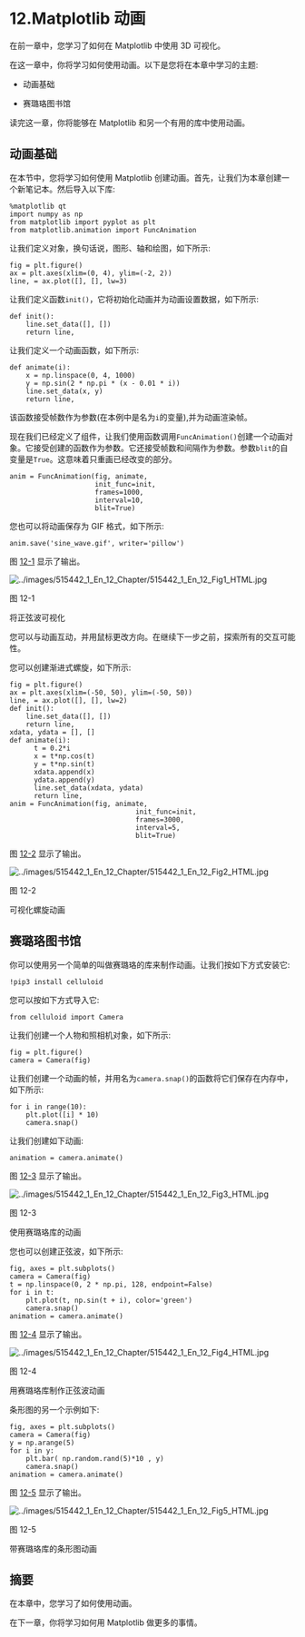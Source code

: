 # 12.Matplotlib 动画

在前一章中，您学习了如何在 Matplotlib 中使用 3D 可视化。

在这一章中，你将学习如何使用动画。以下是您将在本章中学习的主题:

*   动画基础

*   赛璐珞图书馆

读完这一章，你将能够在 Matplotlib 和另一个有用的库中使用动画。

## 动画基础

在本节中，您将学习如何使用 Matplotlib 创建动画。首先，让我们为本章创建一个新笔记本。然后导入以下库:

```
%matplotlib qt
import numpy as np
from matplotlib import pyplot as plt
from matplotlib.animation import FuncAnimation

```

让我们定义对象，换句话说，图形、轴和绘图，如下所示:

```
fig = plt.figure()
ax = plt.axes(xlim=(0, 4), ylim=(-2, 2))
line, = ax.plot([], [], lw=3)

```

让我们定义函数`init()`，它将初始化动画并为动画设置数据，如下所示:

```
def init():
    line.set_data([], [])
    return line,

```

让我们定义一个动画函数，如下所示:

```
def animate(i):
    x = np.linspace(0, 4, 1000)
    y = np.sin(2 * np.pi * (x - 0.01 * i))
    line.set_data(x, y)
    return line,

```

该函数接受帧数作为参数(在本例中是名为`i`的变量),并为动画渲染帧。

现在我们已经定义了组件，让我们使用函数调用`FuncAnimation()`创建一个动画对象。它接受创建的函数作为参数。它还接受帧数和间隔作为参数。参数`blit`的自变量是`True`。这意味着只重画已经改变的部分。

```
anim = FuncAnimation(fig, animate,
                     init_func=init,
                     frames=1000,
                     interval=10,
                     blit=True)

```

您也可以将动画保存为 GIF 格式，如下所示:

```
anim.save('sine_wave.gif', writer='pillow')

```

图 [12-1](#Fig1) 显示了输出。

![../images/515442_1_En_12_Chapter/515442_1_En_12_Fig1_HTML.jpg](../images/515442_1_En_12_Chapter/515442_1_En_12_Fig1_HTML.jpg)

图 12-1

将正弦波可视化

您可以与动画互动，并用鼠标更改方向。在继续下一步之前，探索所有的交互可能性。

您可以创建渐进式螺旋，如下所示:

```
fig = plt.figure()
ax = plt.axes(xlim=(-50, 50), ylim=(-50, 50))
line, = ax.plot([], [], lw=2)
def init():
    line.set_data([], [])
    return line,
xdata, ydata = [], []
def animate(i):
      t = 0.2*i
      x = t*np.cos(t)
      y = t*np.sin(t)
      xdata.append(x)
      ydata.append(y)
      line.set_data(xdata, ydata)
      return line,
anim = FuncAnimation(fig, animate,
                               init_func=init,
                               frames=3000,
                               interval=5,
                               blit=True)

```

图 [12-2](#Fig2) 显示了输出。

![../images/515442_1_En_12_Chapter/515442_1_En_12_Fig2_HTML.jpg](../images/515442_1_En_12_Chapter/515442_1_En_12_Fig2_HTML.jpg)

图 12-2

可视化螺旋动画

## 赛璐珞图书馆

你可以使用另一个简单的叫做赛璐珞的库来制作动画。让我们按如下方式安装它:

```
!pip3 install celluloid

```

您可以按如下方式导入它:

```
from celluloid import Camera

```

让我们创建一个人物和照相机对象，如下所示:

```
fig = plt.figure()
camera = Camera(fig)

```

让我们创建一个动画的帧，并用名为`camera.snap()`的函数将它们保存在内存中，如下所示:

```
for i in range(10):
    plt.plot([i] * 10)
    camera.snap()

```

让我们创建如下动画:

```
animation = camera.animate()

```

图 [12-3](#Fig3) 显示了输出。

![../images/515442_1_En_12_Chapter/515442_1_En_12_Fig3_HTML.jpg](../images/515442_1_En_12_Chapter/515442_1_En_12_Fig3_HTML.jpg)

图 12-3

使用赛璐珞库的动画

您也可以创建正弦波，如下所示:

```
fig, axes = plt.subplots()
camera = Camera(fig)
t = np.linspace(0, 2 * np.pi, 128, endpoint=False)
for i in t:
    plt.plot(t, np.sin(t + i), color='green')
    camera.snap()
animation = camera.animate()

```

图 [12-4](#Fig4) 显示了输出。

![../images/515442_1_En_12_Chapter/515442_1_En_12_Fig4_HTML.jpg](../images/515442_1_En_12_Chapter/515442_1_En_12_Fig4_HTML.jpg)

图 12-4

用赛璐珞库制作正弦波动画

条形图的另一个示例如下:

```
fig, axes = plt.subplots()
camera = Camera(fig)
y = np.arange(5)
for i in y:
    plt.bar( np.random.rand(5)*10 , y)
    camera.snap()
animation = camera.animate()

```

图 [12-5](#Fig5) 显示了输出。

![../images/515442_1_En_12_Chapter/515442_1_En_12_Fig5_HTML.jpg](../images/515442_1_En_12_Chapter/515442_1_En_12_Fig5_HTML.jpg)

图 12-5

带赛璐珞库的条形图动画

## 摘要

在本章中，您学习了如何使用动画。

在下一章，你将学习如何用 Matplotlib 做更多的事情。
